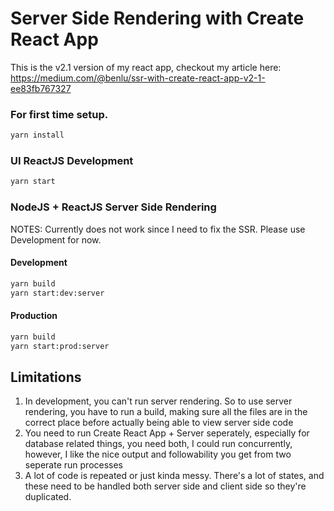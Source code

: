 Server Side Rendering with Create React App
===========================================

This is the v2.1 version of my react app, checkout my article here: 
https://medium.com/@benlu/ssr-with-create-react-app-v2-1-ee83fb767327

### For first time setup.
```bash
yarn install
```

### UI ReactJS Development
```bash
yarn start
```

### NodeJS + ReactJS Server Side Rendering
NOTES: Currently does not work since I need to fix the SSR. Please use Development for now.
#### Development
```bash
yarn build
yarn start:dev:server
```
#### Production
```bash
yarn build
yarn start:prod:server
```

Limitations
-----------
1. In development, you can't run server rendering. So to use server rendering, you have to run a build, making sure all the files are in the correct place before actually being able to view server side code
2. You need to run Create React App + Server seperately, especially for database related things, you need both, I could run concurrently, however, I like the nice output and followability you get from two seperate run processes
3. A lot of code is repeated or just kinda messy. There's a lot of states, and these need to be handled both server side and client side so they're duplicated.
